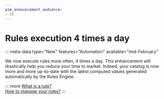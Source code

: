 ```yaml
---
pim_announcement_audience:
- EE
---
```


# Rules execution 4 times a day
::: meta-data type="New" features="Automation" available="mid-February" 

We now execute rules more often, 4 times a day. This enhancement will drastically help you reduce your time to market. Indeed, your catalog is now more and more up-to-date with the latest computed values generated automatically by the Rules Engine.

::: more
[What is a rule?](../articles/what-is-a-rule.html)  
[How to manage your rules?](../articles/manage-your-rules.html)
:::
